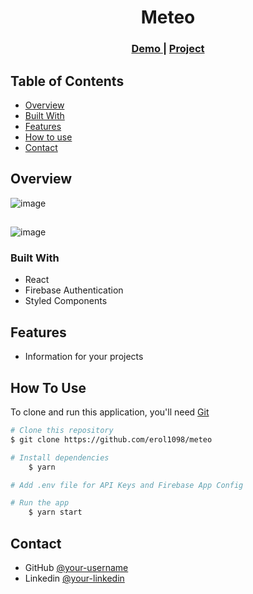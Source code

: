 <!-- Please update value in the {}  -->

<h1 align="center">Meteo</h1>

<div align="center">
  <h3>
    <a href="https://{your-demo-link.your-domain}">
      Demo
    </a>
     | 
    <a href="https://{your-url-to-the-solution}">
      Project
    </a>
 
  </h3>
</div>

<!-- TABLE OF CONTENTS -->

## Table of Contents

- [Overview](#overview)
- [Built With](#built-with)
- [Features](#features)
- [How to use](#how-to-use)
- [Contact](#contact)

<!-- OVERVIEW -->

## Overview

![image](https://user-images.githubusercontent.com/99766307/189446015-2733d508-209c-4485-9980-6b391c43876f.png)
##
![image](https://user-images.githubusercontent.com/99766307/189446094-3bce2b8a-b9e2-4d6c-b698-9922977137f8.png)


### Built With

<!-- This section should list any major frameworks that you built your project using. Here are a few examples.-->

- React
- Firebase Authentication
- Styled Components

## Features

- Information for your projects

## How To Use

<!-- This is an example, please update according to your application -->

To clone and run this application, you'll need [Git](https://git-scm.com)

```bash
# Clone this repository
$ git clone https://github.com/erol1098/meteo

# Install dependencies
    $ yarn

# Add .env file for API Keys and Firebase App Config

# Run the app
    $ yarn start
```

## Contact

- GitHub [@your-username](https://github.com/erol1098)
- Linkedin [@your-linkedin](https://www.linkedin.com/in/erol-mahmutoglu/)

